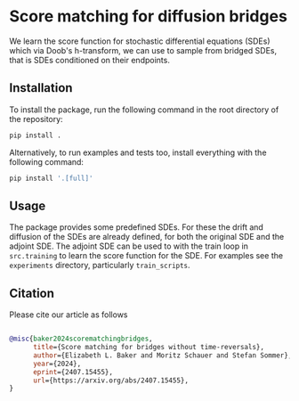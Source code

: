 # Score matching for diffusion bridges

We learn the score function for stochastic differential equations (SDEs) which via Doob's h-transform, we can use to sample from bridged SDEs, that is SDEs conditioned on their endpoints.

## Installation

To install the package, run the following command in the root directory of the repository:

```bash
pip install .
```
Alternatively, to run examples and tests too, install everything with the following command:

```bash
pip install '.[full]'
```

## Usage

The package provides some predefined SDEs.
For these the drift and diffusion of the SDEs are already defined, for both the original SDE and the adjoint SDE.
The adjoint SDE can be used to with the train loop in `src.training` to learn the score function for the SDE.
For examples see the `experiments` directory, particularly `train_scripts`.

## Citation


Please cite our article as follows


```bibtex

@misc{baker2024scorematchingbridges,
      title={Score matching for bridges without time-reversals},
      author={Elizabeth L. Baker and Moritz Schauer and Stefan Sommer},
      year={2024},
      eprint={2407.15455},
      url={https://arxiv.org/abs/2407.15455},
}

```

